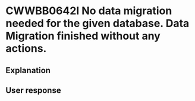 # CWWBB0642I No data migration needed for the given database. Data Migration finished without any actions.

## Explanation

## User response